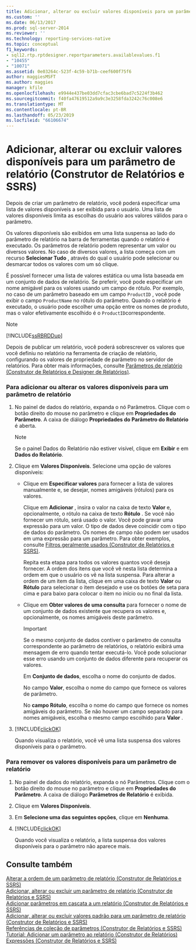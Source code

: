 ```yaml
---
title: Adicionar, alterar ou excluir valores disponíveis para um parâmetro de relatório (construtor de relatórios e SSRS) | Microsoft Docs
ms.custom: ''
ms.date: 06/13/2017
ms.prod: sql-server-2014
ms.reviewer: ''
ms.technology: reporting-services-native
ms.topic: conceptual
f1_keywords:
- sql12.rtp.rptdesigner.reportparameters.availablevalues.f1
- "10455"
- "10071"
ms.assetid: 0e03264c-523f-4c59-b71b-ceef600f75f6
author: maggiesMSFT
ms.author: maggies
manager: kfile
ms.openlocfilehash: e9944e437be03dd7cfac3cbe6bad7c5224f3b462
ms.sourcegitcommit: f40fa47619512a9a9c3e3258fda3242c76c008e6
ms.translationtype: MT
ms.contentlocale: pt-BR
ms.lasthandoff: 05/23/2019
ms.locfileid: "66106674"
---
```

# <a name="add-change-or-delete-available-values-for-a-report-parameter-report-builder-and-ssrs"></a>Adicionar, alterar ou excluir valores disponíveis para um parâmetro de relatório (Construtor de Relatórios e SSRS)
  Depois de criar um parâmetro de relatório, você poderá especificar uma lista de valores disponíveis a ser exibida para o usuário. Uma lista de valores disponíveis limita as escolhas do usuário aos valores válidos para o parâmetro.  
  
 Os valores disponíveis são exibidos em uma lista suspensa ao lado do parâmetro de relatório na barra de ferramentas quando o relatório é executado. Os parâmetros de relatório podem representar um valor ou diversos valores. No caso de diversos valores, a lista começa com um recurso **Selecionar Tudo** , através do qual o usuário pode selecionar ou desmarcar todos os valores com um só clique.  
  
 É possível fornecer uma lista de valores estática ou uma lista baseada em um conjunto de dados de relatório. Se preferir, você pode especificar um nome amigável para os valores usando um campo de rótulo. Por exemplo, no caso de um parâmetro baseado em um campo `ProductID` , você pode exibir o campo `ProductName` no rótulo do parâmetro. Quando o relatório é executado, o usuário pode escolher uma opção entre os nomes de produto, mas o valor efetivamente escolhido é o `ProductID`correspondente.  
  
> [!NOTE]  
>  [!INCLUDE[ssRBRDDup](../../includes/ssrbrddup-md.md)]  
  
 Depois de publicar um relatório, você poderá sobrescrever os valores que você definiu no relatório na ferramenta de criação de relatório, configurando os valores de propriedade de parâmetro no servidor de relatórios. Para obter mais informações, consulte [Parâmetros de relatório &#40;Construtor de Relatórios e Designer de Relatórios&#41;](report-parameters-report-builder-and-report-designer.md).  
  
### <a name="to-add-or-change-the-available-values-for-a-report-parameter"></a>Para adicionar ou alterar os valores disponíveis para um parâmetro de relatório  
  
1.  No painel de dados do relatório, expanda o nó Parâmetros. Clique com o botão direito do mouse no parâmetro e clique em **Propriedades do Parâmetro**. A caixa de diálogo **Propriedades do Parâmetro do Relatório** é aberta.  
  
    > [!NOTE]  
    >  Se o painel Dados do Relatório não estiver visível, clique em **Exibir** e em **Dados do Relatório**.  
  
2.  Clique em **Valores Disponíveis**. Selecione uma opção de valores disponíveis:  
  
    -   Clique em **Especificar valores** para fornecer a lista de valores manualmente e, se desejar, nomes amigáveis (rótulos) para os valores.  
  
         Clique em **Adicionar** , insira o valor na caixa de texto **Valor** e, opcionalmente, o rótulo na caixa de texto **Rótulo** . Se você não fornecer um rótulo, será usado o valor. Você pode gravar uma expressão para um valor. O tipo de dados deve coincidir com o tipo de dados do parâmetro. Os nomes de campo não podem ser usados em uma expressão para um parâmetro. Para obter exemplos, consulte [Filtros geralmente usados &#40;Construtor de Relatórios e SSRS&#41;](commonly-used-filters-report-builder-and-ssrs.md).  
  
         Repita esta etapa para todos os valores quantos você deseja fornecer. A ordem dos itens que você vê nesta lista determina a ordem em que o usuário os vê na lista suspensa. Para alterar a ordem de um item da lista, clique em uma caixa de texto **Valor** ou **Rótulo** para selecionar o item desejado e use os botões de seta para cima e para baixo para colocar o item no início ou no final da lista.  
  
    -   Clique em **Obter valores de uma consulta** para fornecer o nome de um conjunto de dados existente que recupera os valores e, opcionalmente, os nomes amigáveis deste parâmetro.  
  
        > [!IMPORTANT]  
        >  Se o mesmo conjunto de dados contiver o parâmetro de consulta correspondente ao parâmetro de relatórios, o relatório exibirá uma mensagem de erro quando tentar executá-lo. Você pode solucionar esse erro usando um conjunto de dados diferente para recuperar os valores.  
  
         Em **Conjunto de dados**, escolha o nome do conjunto de dados.  
  
         No campo **Valor**, escolha o nome do campo que fornece os valores de parâmetro.  
  
         No **campo Rótulo**, escolha o nome do campo que fornece os nomes amigáveis do parâmetro. Se não houver um campo separado para nomes amigáveis, escolha o mesmo campo escolhido para **Valor** .  
  
3.  [!INCLUDE[clickOK](../../includes/clickok-md.md)]  
  
     Quando visualiza o relatório, você vê uma lista suspensa dos valores disponíveis para o parâmetro.  
  
### <a name="to-remove-the-available-values-for-a-report-parameter"></a>Para remover os valores disponíveis para um parâmetro de relatório  
  
1.  No painel de dados do relatório, expanda o nó Parâmetros. Clique com o botão direito do mouse no parâmetro e clique em **Propriedades do Parâmetro**. A caixa de diálogo **Parâmetros de Relatório** é exibida.  
  
2.  Clique em **Valores Disponíveis**.  
  
3.  Em **Selecione uma das seguintes opções**, clique em **Nenhuma**.  
  
4.  [!INCLUDE[clickOK](../../includes/clickok-md.md)]  
  
     Quando você visualiza o relatório, a lista suspensa dos valores disponíveis para o parâmetro não aparece mais.  
  
## <a name="see-also"></a>Consulte também  
 [Alterar a ordem de um parâmetro de relatório &#40;Construtor de Relatórios e SSRS&#41;](change-the-order-of-a-report-parameter-report-builder-and-ssrs.md)   
 [Adicionar, alterar ou excluir um parâmetro de relatório &#40;Construtor de Relatórios e SSRS&#41;](add-change-or-delete-a-report-parameter-report-builder-and-ssrs.md)   
 [Adicionar parâmetros em cascata a um relatório &#40;Construtor de Relatórios e SSRS&#41;](add-cascading-parameters-to-a-report-report-builder-and-ssrs.md)   
 [Adicionar, alterar ou excluir valores padrão para um parâmetro de relatório &#40;Construtor de Relatórios e SSRS&#41;](add-change-or-delete-default-values-for-a-report-parameter.md)   
 [Referências de coleção de parâmetros &#40;Construtor de Relatórios e SSRS&#41;](built-in-collections-parameters-collection-references-report-builder.md)   
 [Tutorial: Adicionar um parâmetro ao relatório &#40;Construtor de Relatórios&#41;](../tutorial-add-a-parameter-to-your-report-report-builder.md)   
 [Expressões &#40;Construtor de Relatórios e SSRS&#41;](expressions-report-builder-and-ssrs.md)  
  
  

